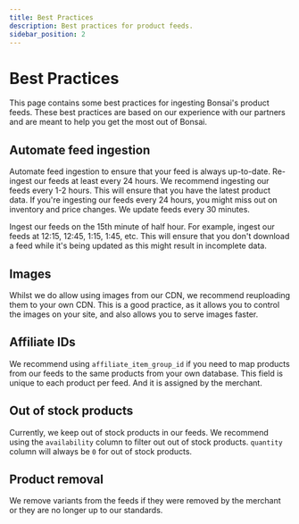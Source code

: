 ```yaml
---
title: Best Practices
description: Best practices for product feeds.
sidebar_position: 2
---
```


# Best Practices

This page contains some best practices for ingesting Bonsai's product feeds. These best practices
are based on our experience with our partners and are meant to help you get the most out of Bonsai.

## Automate feed ingestion

Automate feed ingestion to ensure that your feed is always up-to-date. Re-ingest our feeds at least
every 24 hours. We recommend ingesting our feeds every 1-2 hours. This will ensure that you have the
latest product data. If you're ingesting our feeds every 24 hours, you might miss out on inventory
and price changes. We update feeds every 30 minutes.

Ingest our feeds on the 15th minute of half hour. For example, ingest our feeds at 12:15, 12:45,
1:15, 1:45, etc. This will ensure that you don't download a feed while it's being updated as this
might result in incomplete data.

## Images

Whilst we do allow using images from our CDN, we recommend reuploading them to your own CDN. This is
a good practice, as it allows you to control the images on your site, and also allows you to serve
images faster.

## Affiliate IDs

We recommend using `affiliate_item_group_id` if you need to map products from our feeds to the same
products from your own database. This field is unique to each product per feed. And it is assigned
by the merchant.

## Out of stock products

Currently, we keep out of stock products in our feeds. We recommend using the `availability` column
to filter out out of stock products. `quantity` column will always be `0` for out of stock products.

## Product removal

We remove variants from the feeds if they were removed by the merchant or they are no longer up to
our standards.
